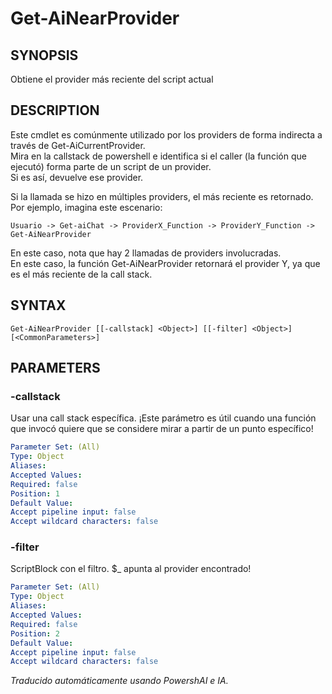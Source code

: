 ﻿---
external help file: powershai-help.xml
schema: 2.0.0
powershai: true
---

# Get-AiNearProvider

## SYNOPSIS <!--!= @#Synop !-->
Obtiene el provider más reciente del script actual

## DESCRIPTION <!--!= @#Desc !-->
Este cmdlet es comúnmente utilizado por los providers de forma indirecta a través de Get-AiCurrentProvider.  
Mira en la callstack de powershell e identifica si el caller (la función que ejecutó) forma parte de un script de un provider.  
Si es así, devuelve ese provider.

Si la llamada se hizo en múltiples providers, el más reciente es retornado. Por ejemplo, imagina este escenario:

	Usuario -> Get-aiChat -> ProviderX_Function -> ProviderY_Function -> Get-AiNearProvider
	
En este caso, nota que hay 2 llamadas de providers involucradas.  
En este caso, la función Get-AiNearProvider retornará el provider Y, ya que es el más reciente de la call stack.

## SYNTAX <!--!= @#Syntax !-->

```
Get-AiNearProvider [[-callstack] <Object>] [[-filter] <Object>] [<CommonParameters>]
```

## PARAMETERS <!--!= @#Params !-->

### -callstack
Usar una call stack específica.
¡Este parámetro es útil cuando una función que invocó quiere que se considere mirar a partir de un punto específico!

```yml
Parameter Set: (All)
Type: Object
Aliases: 
Accepted Values: 
Required: false
Position: 1
Default Value: 
Accept pipeline input: false
Accept wildcard characters: false
```

### -filter
ScriptBlock con el filtro. $_ apunta al provider encontrado!

```yml
Parameter Set: (All)
Type: Object
Aliases: 
Accepted Values: 
Required: false
Position: 2
Default Value: 
Accept pipeline input: false
Accept wildcard characters: false
```


<!--PowershaiAiDocBlockStart-->
_Traducido automáticamente usando PowershAI e IA._
<!--PowershaiAiDocBlockEnd-->
